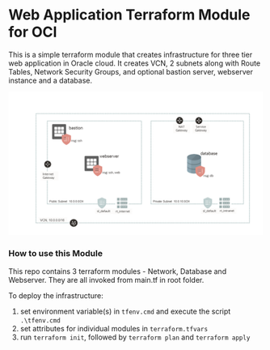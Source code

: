 # Web Application Terraform Module for OCI

This is a simple terraform module that creates infrastructure for three tier web application in Oracle cloud. It creates VCN, 2 subnets along with Route Tables, Network Security Groups, and optional bastion server, webserver instance and a database.

![Web Application Architecture](/docs/architecture.png)


### How to use this Module

This repo contains 3 terraform modules - Network, Database and Webserver. They are all invoked from main.tf in root folder.

To deploy the infrastructure:
1. set environment variable(s) in `tfenv.cmd` and execute the script `.\tfenv.cmd`
2. set attributes for individual modules in `terraform.tfvars`
3. run `terraform init`, followed by `terraform plan` and `terraform apply`
